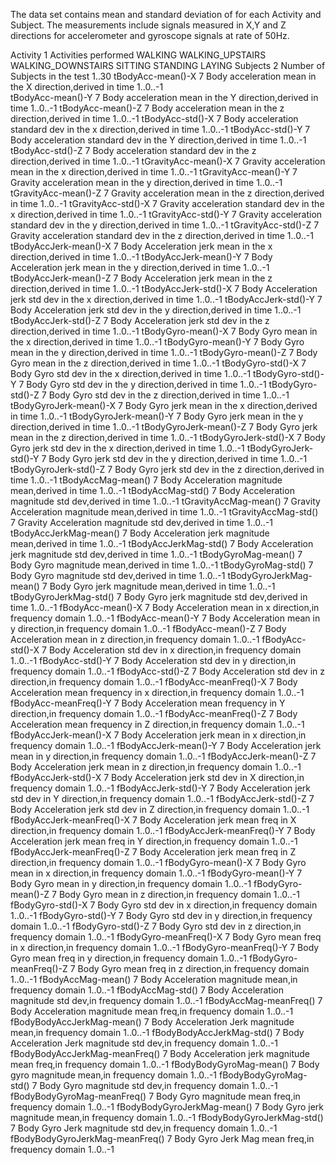 The data set contains mean and standard deviation of for each Activity and Subject. 
The measurements include signals measured in X,Y and Z directions for accelerometer and gyroscope signals at rate of 50Hz. 


Activity  1
      Activities performed
         WALKING
         WALKING_UPSTAIRS
         WALKING_DOWNSTAIRS
         SITTING
         STANDING
         LAYING
Subjects  2
        Number of Subjects in the test
        1..30 
tBodyAcc-mean()-X 7
         Body acceleration mean in the X direction,derived in time 
         1..0..-1      
tBodyAcc-mean()-Y 7
         Body acceleration mean in the Y direction,derived in time
         1..0..-1
tBodyAcc-mean()-Z 7
         Body acceleration mean in the z direction,derived in time
         1..0..-1
tBodyAcc-std()-X 7
         Body acceleration standard dev in the x direction,derived in time
         1..0..-1
tBodyAcc-std()-Y 7
         Body acceleration standard dev in the Y direction,derived in time
         1..0..-1
tBodyAcc-std()-Z 7
         Body acceleration standard dev in the z direction,derived in time
         1..0..-1
tGravityAcc-mean()-X 7
         Gravity acceleration mean in the x direction,derived in time
         1..0..-1
tGravityAcc-mean()-Y 7
         Gravity acceleration mean in the y direction,derived in time
         1..0..-1
tGravityAcc-mean()-Z 7
         Gravity acceleration mean in the z direction,derived in time
         1..0..-1
tGravityAcc-std()-X 7
         Gravity acceleration standard dev in the x direction,derived in time
         1..0..-1
tGravityAcc-std()-Y 7
         Gravity acceleration standard dev in the y direction,derived in time
         1..0..-1
tGravityAcc-std()-Z 7
         Gravity acceleration standard dev in the z direction,derived in time
         1..0..-1
tBodyAccJerk-mean()-X 7
         Body Acceleration jerk mean in the x direction,derived in time
         1..0..-1
tBodyAccJerk-mean()-Y 7
         Body Acceleration jerk mean in the y direction,derived in time
         1..0..-1
tBodyAccJerk-mean()-Z 7
         Body Acceleration jerk mean in the z direction,derived in time
         1..0..-1
tBodyAccJerk-std()-X 7
         Body Acceleration jerk std dev in the x direction,derived in time
         1..0..-1
tBodyAccJerk-std()-Y 7
         Body Acceleration jerk std dev in the y direction,derived in time
         1..0..-1
tBodyAccJerk-std()-Z 7
         Body Acceleration jerk std dev in the z direction,derived in time
         1..0..-1
tBodyGyro-mean()-X 7
         Body Gyro mean in the x direction,derived in time
         1..0..-1
tBodyGyro-mean()-Y  7
         Body Gyro mean in the y direction,derived in time
         1..0..-1
tBodyGyro-mean()-Z  7
         Body Gyro mean in the z direction,derived in time
         1..0..-1
tBodyGyro-std()-X 7
         Body Gyro std dev in the x direction,derived in time
         1..0..-1
tBodyGyro-std()-Y  7
         Body Gyro std dev in the y direction,derived in time
         1..0..-1
tBodyGyro-std()-Z 7
         Body Gyro std dev in the z direction,derived in time
         1..0..-1
tBodyGyroJerk-mean()-X   7
         Body Gyro jerk mean in the x direction,derived in time
         1..0..-1
tBodyGyroJerk-mean()-Y   7
         Body Gyro jerk mean in the y direction,derived in time
         1..0..-1
tBodyGyroJerk-mean()-Z   7
         Body Gyro jerk mean in the z direction,derived in time
         1..0..-1
tBodyGyroJerk-std()-X   7
         Body Gyro jerk std dev in the x direction,derived in time
         1..0..-1
tBodyGyroJerk-std()-Y    7
         Body Gyro jerk std dev in the y direction,derived in time
         1..0..-1
tBodyGyroJerk-std()-Z   7
         Body Gyro jerk std dev in the z direction,derived in time
         1..0..-1
tBodyAccMag-mean()   7
         Body Acceleration magnitude mean,derived in time
         1..0..-1
tBodyAccMag-std()  7
         Body Acceleration magnitude std dev,derived in time
         1..0..-1
tGravityAccMag-mean() 7
         Gravity Acceleration magnitude mean,derived in time
         1..0..-1
tGravityAccMag-std() 7
         Gravity Acceleration magnitude std dev,derived in time
         1..0..-1
tBodyAccJerkMag-mean() 7
         Body Acceleration jerk magnitude mean,derived in time
         1..0..-1
tBodyAccJerkMag-std() 7
         Body Acceleration jerk magnitude std dev,derived in time
         1..0..-1
tBodyGyroMag-mean()  7
         Body Gyro magnitude mean,derived in time
         1..0..-1
tBodyGyroMag-std() 7
         Body Gyro magnitude std dev,derived in time
         1..0..-1
tBodyGyroJerkMag-mean() 7
         Body Gyro jerk magnitude mean,derived in time
         1..0..-1
tBodyGyroJerkMag-std()  7
         Body Gyro jerk magnitude std dev,derived in time
         1..0..-1
fBodyAcc-mean()-X  7
         Body Acceleration mean in x direction,in frequency domain
         1..0..-1
fBodyAcc-mean()-Y  7
         Body Acceleration mean in y direction,in frequency domain
         1..0..-1
fBodyAcc-mean()-Z  7
         Body Acceleration mean in z direction,in frequency domain
         1..0..-1
fBodyAcc-std()-X  7
         Body Acceleration std dev in x direction,in frequency domain
         1..0..-1
fBodyAcc-std()-Y  7
         Body Acceleration std dev in y direction,in frequency domain
         1..0..-1
fBodyAcc-std()-Z  7
         Body Acceleration std dev in z direction,in frequency domain
         1..0..-1
fBodyAcc-meanFreq()-X  7
         Body Acceleration mean frequency in x direction,in frequency domain
         1..0..-1
fBodyAcc-meanFreq()-Y   7
         Body Acceleration mean frequency in Y direction,in frequency domain
         1..0..-1
fBodyAcc-meanFreq()-Z  7
         Body Acceleration mean frequency in Z direction,in frequency domain
         1..0..-1
fBodyAccJerk-mean()-X   7
         Body Acceleration jerk mean in x direction,in frequency domain
         1..0..-1
fBodyAccJerk-mean()-Y  7
         Body Acceleration jerk mean in y direction,in frequency domain
         1..0..-1
fBodyAccJerk-mean()-Z  7
         Body Acceleration jerk mean in z direction,in frequency domain
         1..0..-1
fBodyAccJerk-std()-X  7
         Body Acceleration jerk std dev in X direction,in frequency domain
         1..0..-1
fBodyAccJerk-std()-Y  7
         Body Acceleration jerk std dev in Y direction,in frequency domain
         1..0..-1
fBodyAccJerk-std()-Z  7
         Body Acceleration jerk std dev in Z direction,in frequency domain
         1..0..-1
fBodyAccJerk-meanFreq()-X  7
         Body Acceleration jerk mean freq in X direction,in frequency domain
         1..0..-1
fBodyAccJerk-meanFreq()-Y  7
         Body Acceleration jerk mean freq in Y direction,in frequency domain
         1..0..-1
fBodyAccJerk-meanFreq()-Z  7
         Body Acceleration jerk mean freq in Z direction,in frequency domain
         1..0..-1
fBodyGyro-mean()-X  7
         Body Gyro mean in x direction,in frequency domain
         1..0..-1
fBodyGyro-mean()-Y  7
         Body Gyro mean in y direction,in frequency domain
         1..0..-1
fBodyGyro-mean()-Z  7
         Body Gyro mean in z direction,in frequency domain
         1..0..-1
fBodyGyro-std()-X  7
         Body Gyro std dev in x direction,in frequency domain
         1..0..-1
fBodyGyro-std()-Y  7
         Body Gyro std dev in y direction,in frequency domain
         1..0..-1
fBodyGyro-std()-Z  7
         Body Gyro std dev in z direction,in frequency domain
         1..0..-1
fBodyGyro-meanFreq()-X  7
         Body Gyro mean freq in x direction,in frequency domain
         1..0..-1
fBodyGyro-meanFreq()-Y 7
         Body Gyro mean freq in y direction,in frequency domain
         1..0..-1
fBodyGyro-meanFreq()-Z 7
         Body Gyro mean freq in z direction,in frequency domain
         1..0..-1
fBodyAccMag-mean() 7
         Body Acceleration magnitude mean,in frequency domain
         1..0..-1
fBodyAccMag-std() 7
         Body Acceleration magnitude std dev,in frequency domain
         1..0..-1
fBodyAccMag-meanFreq() 7
         Body Acceleration magnitude mean freq,in frequency domain
         1..0..-1
fBodyBodyAccJerkMag-mean() 7
         Body Acceleration Jerk magnitude mean,in frequency domain
         1..0..-1
fBodyBodyAccJerkMag-std() 7
         Body Acceleration Jerk magnitude std dev,in frequency domain
         1..0..-1
fBodyBodyAccJerkMag-meanFreq() 7
         Body Acceleration jerk magnitude mean freq,in frequency domain
         1..0..-1
fBodyBodyGyroMag-mean() 7
         Body gyro magnitude mean,in frequency domain
         1..0..-1
fBodyBodyGyroMag-std() 7
         Body Gyro magnitude std dev,in frequency domain
         1..0..-1
fBodyBodyGyroMag-meanFreq() 7
         Body Gyro magnitude mean freq,in frequency domain
         1..0..-1
fBodyBodyGyroJerkMag-mean() 7
         Body Gyro jerk magnitude mean,in frequency domain
         1..0..-1
fBodyBodyGyroJerkMag-std() 7
         Body Gyro Jerk magnitude std dev,in frequency domain
         1..0..-1
fBodyBodyGyroJerkMag-meanFreq() 7
         Body Gyro Jerk Mag mean freq,in frequency domain
         1..0..-1

